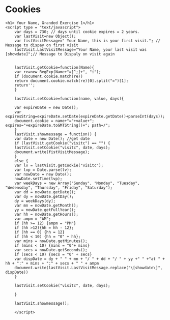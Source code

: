 # Cookies
<!DOCTYPE html>
<html lang="en">
<head>
    <meta charset="UTF-8">
    <meta name="viewport" content="width=device-width, initial-scale=1.0">
    <title>Document</title>
</head>
<body>

    <h1> Your Name, Granded Exercise 1</h1>
    <script type = "text/javascript">
        var days = 730; // days until cookie expires = 2 years.
        var lastVisit=new Object();
        var fistVisitMessage=" Your Name, this is your first visit."; // Message to dispay on first visit 
        lastVisit.LastVisitMessage="Your Name, your last visit was [showdate]";// Message to Dispaly on visit again


        lastVisit.getCookie=function(Name){ 
        var re=new RegExp(Name+"=[^;]+", "i"); 
        if (document.cookie.match(re)) 
        return document.cookie.match(re)[0].split("=")[1];
        return''; 
        } 

        lastVisit.setCookie=function(name, value, days){ 

        var expireDate = new Date();
        var expiresString=expireDate.setDate(expireDate.getDate()+parseInt(days));
        document.cookie = name+"="+value+"; expires="+expireDate.toGMTString()+"; path=/";
        }
        lastVisit.showmessage = function() {
        var date = new Date(); //get date 
        if (lastVisit.getCookie("visitc") == "") { 
        lastVisit.setCookie("visitc", date, days); 
        document.write(fistVisitMessage);
        } 
        else {
        var lv = lastVisit.getCookie("visitc");
        var lvp = Date.parse(lv);
        var nowDate = new Date();
        nowDate.setTime(lvp);
        var weekDays = new Array("Sunday", "Monday", "Tuesday", "Wedensday", "Thursday", "Friday", "Saturday");
        var dd = nowDate.getDate();
        var dy = nowDate.getDay();
        dy = weekDays[dy];
        var mn = nowDate.getMonth();
        yy = nowDate.getFullYear();
        var hh = nowDate.getHours();
        var ampm = "AM";
        if (hh >= 12) {ampm = "PM"}
        if (hh >12){hh = hh - 12};
        if (hh == 0) {hh = 12}
        if (hh < 10) {hh = "0" + hh};
        var mins = nowDate.getMinutes();
        if (mins < 10) {mins = "0"+ mins}
        var secs = nowDate.getSeconds();
        if (secs < 10) {secs = "0" + secs}
        var dispDate = dy + " " + mn + "/ " + dd + "/ " + yy +" " +"at " + hh + ":" + mins + ":" + secs + " " + ampm
        document.write(lastVisit.LastVisitMessage.replace("\[showdate\]", dispDate))
        }
        
        lastVisit.setCookie("visitc", date, days);
        
        }
        
        lastVisit.showmessage();
        
        </script>
</body>
</html>

